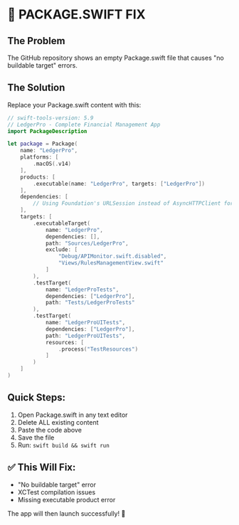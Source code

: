 # 🔧 PACKAGE.SWIFT FIX

## The Problem
The GitHub repository shows an empty Package.swift file that causes "no buildable target" errors.

## The Solution
Replace your Package.swift content with this:

```swift
// swift-tools-version: 5.9
// LedgerPro - Complete Financial Management App
import PackageDescription

let package = Package(
    name: "LedgerPro",
    platforms: [
        .macOS(.v14)
    ],
    products: [
        .executable(name: "LedgerPro", targets: ["LedgerPro"])
    ],
    dependencies: [
        // Using Foundation's URLSession instead of AsyncHTTPClient for simplicity
    ],
    targets: [
        .executableTarget(
            name: "LedgerPro",
            dependencies: [],
            path: "Sources/LedgerPro",
            exclude: [
                "Debug/APIMonitor.swift.disabled",
                "Views/RulesManagementView.swift"
            ]
        ),
        .testTarget(
            name: "LedgerProTests",
            dependencies: ["LedgerPro"],
            path: "Tests/LedgerProTests"
        ),
        .testTarget(
            name: "LedgerProUITests",
            dependencies: ["LedgerPro"],
            path: "LedgerProUITests",
            resources: [
                .process("TestResources")
            ]
        )
    ]
)
```

## Quick Steps:
1. Open Package.swift in any text editor
2. Delete ALL existing content
3. Paste the code above
4. Save the file
5. Run: `swift build && swift run`

## ✅ This Will Fix:
- "No buildable target" error
- XCTest compilation issues  
- Missing executable product error

The app will then launch successfully! 🚀